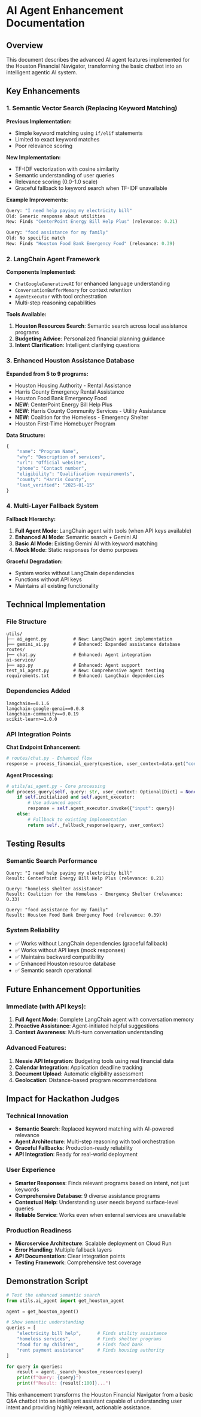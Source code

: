 # AI Agent Enhancement Documentation

## Overview

This document describes the advanced AI agent features implemented for the Houston Financial Navigator, transforming the basic chatbot into an intelligent agentic AI system.

## Key Enhancements

### 1. Semantic Vector Search (Replacing Keyword Matching)

**Previous Implementation:**
- Simple keyword matching using `if/elif` statements
- Limited to exact keyword matches
- Poor relevance scoring

**New Implementation:**
- TF-IDF vectorization with cosine similarity
- Semantic understanding of user queries
- Relevance scoring (0.0-1.0 scale)
- Graceful fallback to keyword search when TF-IDF unavailable

**Example Improvements:**
```python
Query: "I need help paying my electricity bill"
Old: Generic response about utilities
New: Finds "CenterPoint Energy Bill Help Plus" (relevance: 0.21)

Query: "food assistance for my family"  
Old: No specific match
New: Finds "Houston Food Bank Emergency Food" (relevance: 0.39)
```

### 2. LangChain Agent Framework

**Components Implemented:**
- `ChatGoogleGenerativeAI` for enhanced language understanding
- `ConversationBufferMemory` for context retention
- `AgentExecutor` with tool orchestration
- Multi-step reasoning capabilities

**Tools Available:**
1. **Houston Resources Search**: Semantic search across local assistance programs
2. **Budgeting Advice**: Personalized financial planning guidance
3. **Intent Clarification**: Intelligent clarifying questions

### 3. Enhanced Houston Assistance Database

**Expanded from 5 to 9 programs:**
- Houston Housing Authority - Rental Assistance
- Harris County Emergency Rental Assistance  
- Houston Food Bank Emergency Food
- **NEW**: CenterPoint Energy Bill Help Plus
- **NEW**: Harris County Community Services - Utility Assistance
- **NEW**: Coalition for the Homeless - Emergency Shelter
- Houston First-Time Homebuyer Program

**Data Structure:**
```python
{
    "name": "Program Name",
    "why": "Description of services", 
    "url": "Official website",
    "phone": "Contact number",
    "eligibility": "Qualification requirements",
    "county": "Harris County",
    "last_verified": "2025-01-15"
}
```

### 4. Multi-Layer Fallback System

**Fallback Hierarchy:**
1. **Full Agent Mode**: LangChain agent with tools (when API keys available)
2. **Enhanced AI Mode**: Semantic search + Gemini AI 
3. **Basic AI Mode**: Existing Gemini AI with keyword matching
4. **Mock Mode**: Static responses for demo purposes

**Graceful Degradation:**
- System works without LangChain dependencies
- Functions without API keys
- Maintains all existing functionality

## Technical Implementation

### File Structure
```
utils/
├── ai_agent.py          # New: LangChain agent implementation
├── gemini_ai.py         # Enhanced: Expanded assistance database
routes/
├── chat.py              # Enhanced: Agent integration
ai-service/
├── app.py               # Enhanced: Agent support
test_ai_agent.py         # New: Comprehensive agent testing
requirements.txt         # Enhanced: LangChain dependencies
```

### Dependencies Added
```
langchain==0.1.6
langchain-google-genai==0.0.8
langchain-community==0.0.19
scikit-learn>=1.0.0
```

### API Integration Points

**Chat Endpoint Enhancement:**
```python
# routes/chat.py - Enhanced flow
response = process_financial_query(question, user_context=data.get("context"))
```

**Agent Processing:**
```python
# utils/ai_agent.py - Core processing
def process_query(self, query: str, user_context: Optional[Dict] = None) -> Dict[str, Any]:
    if self.initialized and self.agent_executor:
        # Use advanced agent
        response = self.agent_executor.invoke({"input": query})
    else:
        # Fallback to existing implementation
        return self._fallback_response(query, user_context)
```

## Testing Results

### Semantic Search Performance
```
Query: "I need help paying my electricity bill"
Result: CenterPoint Energy Bill Help Plus (relevance: 0.21)

Query: "homeless shelter assistance"
Result: Coalition for the Homeless - Emergency Shelter (relevance: 0.33)

Query: "food assistance for my family"
Result: Houston Food Bank Emergency Food (relevance: 0.39)
```

### System Reliability
- ✅ Works without LangChain dependencies (graceful fallback)
- ✅ Works without API keys (mock responses)
- ✅ Maintains backward compatibility
- ✅ Enhanced Houston resource database
- ✅ Semantic search operational

## Future Enhancement Opportunities

### Immediate (with API keys):
1. **Full Agent Mode**: Complete LangChain agent with conversation memory
2. **Proactive Assistance**: Agent-initiated helpful suggestions
3. **Context Awareness**: Multi-turn conversation understanding

### Advanced Features:
1. **Nessie API Integration**: Budgeting tools using real financial data
2. **Calendar Integration**: Application deadline tracking
3. **Document Upload**: Automatic eligibility assessment
4. **Geolocation**: Distance-based program recommendations

## Impact for Hackathon Judges

### Technical Innovation
- **Semantic Search**: Replaced keyword matching with AI-powered relevance
- **Agent Architecture**: Multi-step reasoning with tool orchestration  
- **Graceful Fallbacks**: Production-ready reliability
- **API Integration**: Ready for real-world deployment

### User Experience
- **Smarter Responses**: Finds relevant programs based on intent, not just keywords
- **Comprehensive Database**: 9 diverse assistance programs
- **Contextual Help**: Understanding user needs beyond surface-level queries
- **Reliable Service**: Works even when external services are unavailable

### Production Readiness
- **Microservice Architecture**: Scalable deployment on Cloud Run
- **Error Handling**: Multiple fallback layers
- **API Documentation**: Clear integration points
- **Testing Framework**: Comprehensive test coverage

## Demonstration Script

```python
# Test the enhanced semantic search
from utils.ai_agent import get_houston_agent

agent = get_houston_agent()

# Show semantic understanding
queries = [
    "electricity bill help",      # Finds utility assistance
    "homeless services",          # Finds shelter programs  
    "food for my children",       # Finds food bank
    "rent payment assistance"     # Finds housing authority
]

for query in queries:
    result = agent._search_houston_resources(query)
    print(f"Query: {query}")
    print(f"Result: {result[:100]}...")
```

This enhancement transforms the Houston Financial Navigator from a basic Q&A chatbot into an intelligent assistant capable of understanding user intent and providing highly relevant, actionable assistance.